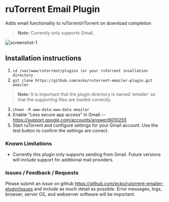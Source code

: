 # ruTorrent Email Plugin
Adds email functionality to ruTorrent/rTorrent on download completion

> **Note:** Currently only supports Gmail.

![screenshot-1](https://user-images.githubusercontent.com/122149/55686481-b403e580-592f-11e9-9123-647b5e459877.PNG)

## Installation instructions
1. ```cd /var/www/rutorrent/plugins (or your ruTorrent insallation directory```
2. ```git clone https://github.com/ecko/rutorrent-emailer-plugin.git emailer```
> **Note:** It is important that the plugin directory is named 'emailer' so that the supporting files are loaded correctly.
3. ```chown -R www-data:www-data emailer```
4. Enable "Less secure app access" in Gmail -- https://support.google.com/accounts/answer/6010255
5. Start ruTorrent and configure settings for your Gmail account. Use the test button to confirm the settings are correct.

### Known Limitations
- Currently this plugin only supports sending from Gmail. Future versions will include support for additional mail providers.

### Issues / Feedback / Requests
Please submit an issue on github https://github.com/ecko/rutorrent-emailer-plugin/issues and include as much detail as possible. Error messages, logs, browser, server OS, and webserver software will be important.
